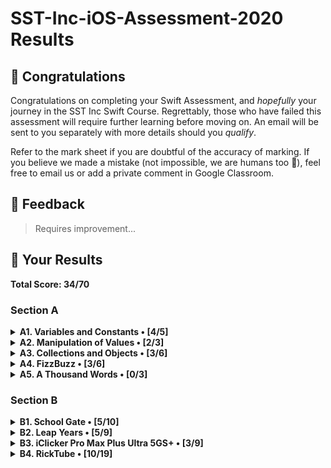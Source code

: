 #  SST-Inc-iOS-Assessment-2020 Results

## 🎉 Congratulations

Congratulations on completing your Swift Assessment, and *hopefully* your journey in the SST Inc Swift Course. Regrettably, those who have failed this assessment will require further learning before moving on. An email will be sent to you separately with more details should you *qualify*.

Refer to the mark sheet if you are doubtful of the accuracy of marking. If you believe we made a mistake (not impossible, we are humans too 💩), feel free to email us or add a private comment in Google Classroom.

## 👀 Feedback

>
> Requires improvement...
>

## 🤡 Your Results

**Total Score: 34/70**

### Section A

<details>
<summary><strong>A1. Variables and Constants • [4/5]</strong></summary>

1. Create a variable, called `rickrolls`, and set it to the number of times you have been rick-rolled by your fellow iOS teachers (any number works). `[1m]`

```swift
var rickrolls = 3
```

> 1m

---

2. Create a constant of the type `Double`, called `magicNumber`, and set it to `3`. `[2m]`

```swift
let magicNumber:double = 3
```

> 1m

---

3. What is the difference between a variable and a constant? `[2m]`

```txt
"A variable can be changed whilst a constant cannot"
```

> 2m

</details>

<details>
<summary><strong>A2. Manipulation of Values • [2/3]</strong></summary>

1. `(x + x)` as a `String`. `[1m]`

```swift
print(x+x):String
```

> 0m

---

2. `x`²¹. `[1m]`

```swift
print(x*x*x*x*x*x*x*x*x*x*x*x*x*x*x*x*x*x*x*x*x)
```

> 1m

---

3. Last digit of `x`. `[1m]`

```swift
print(69420%10)
```

> 1m

</details>

<details>
<summary><strong>A3. Collections and Objects • [3/6]</strong></summary>

1. Define a structure (struct) called `Teacher` with the properties: `name`, `wearsGlasses`, and an **optional** value: `watchColor`, with the most appropriate types based on the table above. `[2m]`

```swift
struct Teacher {
    var name:String
    var wearsGlasses:Bool
    var watchColor:String?
}
```

> 2m

---

2. Create an array called `teachers` containing multiple instances of `Teacher` using the details provided in the table above. `[2m]`

```swift
var teachers = [name:Ryan,wearsGlasses:true,watchColor:Black ]
```

> 1m

---

3. For each `name` in the array declared previously, add `" is the best"` to the end of the `name`, and print it out individually. `[2m]`

```swift

```

> 0m

</details>

<details>
<summary><strong>A4. FizzBuzz • [3/6]</strong></summary>

1. Create a function called `fizzBuzz` which takes a parameter `number` of type `Int` and returns a `String` ("Fizz", "Buzz", "FizzBuzz", or the number itself) based on the conditions above. Refer to the sample Input/Output. `[4m]`

```swift
func fizzBuzz() {
    if number % 12 == 0{
        print("FizzBuzz")
    }else if number % 4 == 0{
        print("Buzz")
    }else if number % 3 == 0{
        print("Fizz")
    }
}
```

> 1m

---

2. Hence, **using the function you created above**, print out the corresponding values when the numbers 1 to 50 are input, each on a new line. `[2m]`

```swift
for number in 1 ... 50 {
    if number % 12 == 0{
        print("FizzBuzz")
    }else if number % 4 == 0{
        print("Buzz")
    }else if number % 3 == 0{
        print("Fizz")
    }else{
        print(number)
    }
}
```

> 2m

</details>

<details>
<summary><strong>A5. A Thousand Words • [0/3]</strong></summary>

1. Given an image view, `imageView`, and an image called `wheres_waldo` in `Assets.xcassets`, display the image. `[1m]`

```swift

```

> 0m

---

2. Adjust the `contentMode` value of the image such that the entire image can be viewed, without getting cropped, while keeping the aspect ratio (not stretched/squashed). `[1m]`

```swift

```

> 0m

---

3. What is the difference between `UIImageView` and `UIImage`? Why are we unable to use them interchangeably? `[1m]`

```txt
"UIImageView is the visiblity of the image on the screen while UIImage is the interaction with the rest of the code"
```

> 0m

</details>

### Section B

<details>
<summary><strong>B1. School Gate • [5/10]</strong></summary>

1. Given the variables above, write a set of conditions that tell the gate whether or not to unlock. `[5m]`

```swift
let withinOperatingHours = false
let isStudentPass = false
let isTeacherPass = false
let isFire = false
var isUnlocked = false

if isFire == true{
    isUnlocked = true
}else if isTeacherPass == true{
    isUnlocked = true
}else if isStudentPass && withinOperatingHours == true{
    isUnlocked = true
}else{
    isUnlocked = false
}
```

> 5m

---

2. Assuming the day starts when the program runs, write a program to keep track of the number of seconds elapsed (passed), printing the value every second. `[5m]`

```swift
for timePassed in 1 ... 86400 {
    print(timePassed)
}
```

> 0m

</details>

<details>
<summary><strong>B2. Leap Years • [5/9]</strong></summary>

1. Kesler's bugged code is shown below. There are **5 errors** present. Fix them. `[5m]`

```swift
func isLeap(year: Int) {
    //changed to var
    var isLeap = true
    
    if year / 4 == 0 {
        
        isLeap = true
        
    } else if year % 100 == 0 {
        //fixed if else statements
        isLeap = true
        
    } else if isLeap = year % 400 == 0.0{
        isLeap = true
    }else{
        isLeap = false
        //added else isLeap = false
    }
    
    return isLeap
}
```

> 1m

---

2. What is this feature called? How is it useful? How can Kesler get rid of it? `[2m]`

```txt
"It is called a breakpoint, it can be removed by pressing right click and clicking on delete breakpoint"
```

> 2m

---

3. What might have caused the SIGABRT error, assuming that the app ran fine before he edited his Storyboard? Is a SIGTERM error the same as a SIGABRT error? When does a SIGTERM error occur. `[2m]`

```txt
"A SIGBRT error may have been caused by segues being inconsistent with the names resulting in crashes.No, a SIGTERM error is diiferent from a SIGABRT error. A SIGTERM error occurs when you close the simulator tab without stopping it from running."
```

> 2m

</details>

<details>
<summary><strong>B3. iClicker Pro Max Plus Ultra 5GS+ • [3/9]</strong></summary>

1. Label is to be set to your name when the program runs initially. `[1m]`
2. Border radius of the button is to be set to `15`. `[1m]`
3. Background color of the button should change to a random color each time the button is pressed. `[2m]`
4. Label should display the number of times the button has been clicked whenever the button is tapped. `[1m]`
5. Every 17 clicks,
    * Label should be set to the time in seconds since the first click, e.g. `"30s"`. `[2m]`
    * Text on the button is to be set to `"Yay"` (Hint: The correct answer requires setting text for the `.normal` state). `[1m]`
    * Reset the text on the button back to +1 after the next click. `[1m]`

```swift
/// You may declare any variables you may require here.

// type code here

public func viewDidLoad() {
    let label = UILabel(){
        name = "Le Yong"
    }
    /// Treat this function as your typical `viewDidLoad()`.
    // type code here
    
}

public func viewDidAppear(_ animated: Bool) {
    /// Treat this function as your typical `viewDidAppear(_:)`.
    // type code here
    
}
var numberOfTimesClicked = 0
public func onButtonPress() {
    numberOfTimesClicked += 1 
    let label = UILabel(){
        print(numberOfTimesCLicked)
    }
    if numberOfTimesClicked == 17{
        
    }
    
    /// Treat this function as your typical `@IBAction` which is linked to the button.
    // type code here
    
}
```

> 

</details>

<details>
<summary><strong>B4. RickTube • [10/19]</strong></summary>

1. Create a new iOS App (use Swift and Storyboard) with `Xcode.app`. Save it in the test directory you previously downloaded. `[1m]`
2. Open `Main.storyboard` and create the user interface based on the specifications below. `[18m]`

</details>
